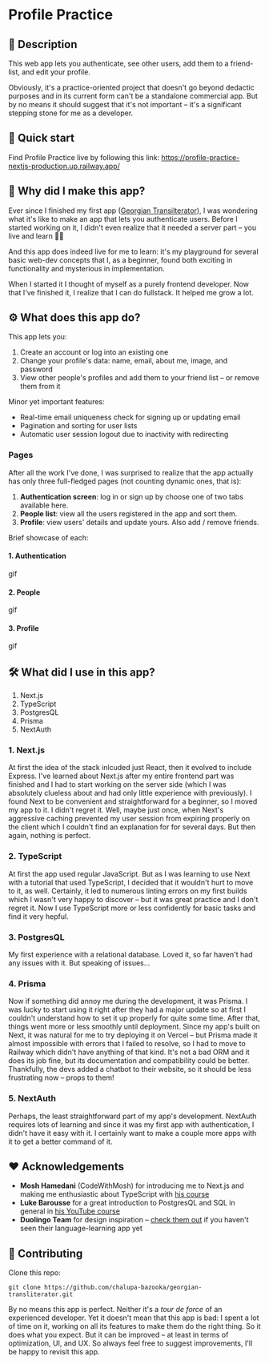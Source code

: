 # Profile Practice

## 📖 Description
This web app lets you authenticate, see other users, add them to a friend-list, and edit your profile.

Obviously, it's a practice-oriented project that doesn't go beyond dedactic purposes and in its current form can't be a standalone commercial app. But by no means it should suggest that it's not important – it's a significant stepping stone for me as a developer.

## 🚀 Quick start

Find Profile Practice live by following this link:
https://profile-practice-nextjs-production.up.railway.app/

## 🤔 Why did I make this app?
Ever since I finished my first app ([Georgian Transilterator](https://github.com/elmijail1/georgian-transliterator)), I was wondering what it's like to make an app that lets you authenticate users. Before I started working on it, I didn't even realize that it needed a server part – you live and learn 🤷‍♂️

And this app does indeed live for me to learn: it's my playground for several basic web-dev concepts that I, as a beginner, found both exciting in functionality and mysterious in implementation.

When I started it I thought of myself as a purely frontend developer. Now that I've finished it, I realize that I can do fullstack. It helped me grow a lot.

## ⚙️ What does this app do?
This app lets you:
1. Create an account or log into an existing one
2. Change your profile's data: name, email, about me, image, and password
3. View other people's profiles and add them to your friend list – or remove them from it

Minor yet important features:
- Real-time email uniqueness check for signing up or updating email
- Pagination and sorting for user lists
- Automatic user session logout due to inactivity with redirecting

### Pages
After all the work I've done, I was surprised to realize that the app actually has only three full-fledged pages (not counting dynamic ones, that is):
1. **Authentication screen**: log in or sign up by choose one of two tabs available here.
2. **People list**: view all the users registered in the app and sort them.
3. **Profile**: view users' details and update yours. Also add / remove friends.

Brief showcase of each:
#### 1. Authentication
gif

#### 2. People
gif

#### 3. Profile
gif


## 🛠 What did I use in this app?
1. Next.js
2. TypeScript
3. PostgresQL
4. Prisma
5. NextAuth

### 1. Next.js
At first the idea of the stack inlcuded just React, then it evolved to include Express. I've learned about Next.js after my entire frontend part was finished and I had to start working on the server side (which I was absolutely clueless about and had only little experience with previously). I found Next to be convenient and straightforward for a beginner, so I moved my app to it. I didn't regret it. Well, maybe just once, when Next's aggressive caching prevented my user session from expiring properly on the client which I couldn't find an explanation for for several days. But then again, nothing is perfect.

### 2. TypeScript
At first the app used regular JavaScript. But as I was learning to use Next with a tutorial that used TypeScript, I decided that it wouldn't hurt to move to it, as well. Certainly, it led to numerous linting errors on my first builds which I wasn't very happy to discover – but it was great practice and I don't regret it. Now I use TypeScript more or less confidently for basic tasks and find it very hepful.

### 3. PostgresQL
My first experience with a relational database. Loved it, so far haven't had any issues with it. But speaking of issues...

### 4. Prisma
Now if something did annoy me during the development, it was Prisma. I was lucky to start using it right after they had a major update so at first I couldn't understand how to set it up properly for quite some time. After that, things went more or less smoothly until deployment. Since my app's built on Next, it was natural for me to try deploying it on Vercel – but Prisma made it almost impossible with errors that I failed to resolve, so I had to move to Railway which didn't have anything of that kind. It's not a bad ORM and it does its job fine, but its documentation and compatibility could be better. Thankfully, the devs added a chatbot to their website, so it should be less frustrating now – props to them!

### 5. NextAuth
Perhaps, the least straightforward part of my app's development. NextAuth requires lots of learning and since it was my first app with authentication, I didn't have it easy with it. I certainly want to make a couple more apps with it to get a better command of it.

## ❤️ Acknowledgements
- **Mosh Hamedani** (CodeWithMosh) for introducing me to Next.js and making me enthusiastic about TypeScript with [his course](https://codewithmosh.com/p/ultimate-nextjs-series)
- **Luke Barousse** for a great introduction to PostgresQL and SQL in general in [his YouTube course](https://www.youtube.com/watch?v=7mz73uXD9DA)
- **Duolingo Team** for design inspiration – [check them out](https://www.duolingo.com/) if you haven't seen their language-learning app yet

## 🤝 Contributing

Clone this repo:

```
git clone https://github.com/chalupa-bazooka/georgian-transliterator.git
```

By no means this app is perfect. Neither it's a _tour de force_ of an experienced developer. Yet it doesn't mean that this app is bad: I spent a lot of time on it, working on all its features to make them do the right thing. So it does what you expect. But it can be improved – at least in terms of optimization, UI, and UX. So always feel free to suggest improvements, I'll be happy to revisit this app.
